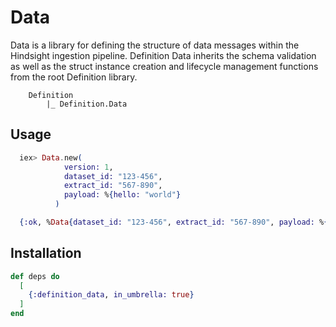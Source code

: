 # Data

Data is a library for defining the structure of data messages
within the Hindsight ingestion pipeline. Definition Data
inherits the schema validation as well as the struct instance
creation and lifecycle management functions from the root Definition
library.

```
    Definition
        |_ Definition.Data
```

## Usage

```elixir
  iex> Data.new(
            version: 1,
            dataset_id: "123-456",
            extract_id: "567-890",
            payload: %{hello: "world"}
          )

  {:ok, %Data{dataset_id: "123-456", extract_id: "567-890", payload: %{hello: "world"}, version: 1}}
```

## Installation

```elixir
def deps do
  [
    {:definition_data, in_umbrella: true}
  ]
end
```
